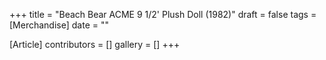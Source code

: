 +++
title = "Beach Bear ACME 9 1/2' Plush Doll (1982)"
draft = false
tags = [Merchandise]
date = ""

[Article]
contributors = []
gallery = []
+++